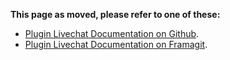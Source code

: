 <!--
SPDX-FileCopyrightText: 2024-2025 John Livingston <https://www.john-livingston.fr/>

SPDX-License-Identifier: AGPL-3.0-only
-->

**This page as moved, please refer to one of these:**

* [Plugin Livechat Documentation on Github](https://johnxlivingston.github.io/peertube-plugin-livechat/de/documentation/installation/).
* [Plugin Livechat Documentation on Framagit](https://livingston.frama.io/peertube-plugin-livechat/de/documentation/installation/).
